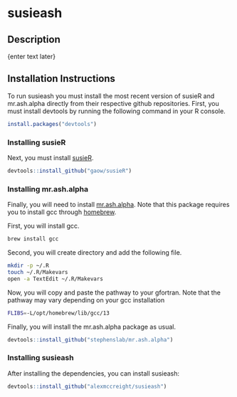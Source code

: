 # susieash

## Description

{enter text later}

## Installation Instructions

To run susieash you must install the most recent version of susieR and mr.ash.alpha directly from their respective github repositories. First, you must install devtools by running the following command in your R console.

```R
install.packages("devtools")
```

### Installing susieR

Next, you must install [susieR](https://github.com/gaow/susieR).

```R
devtools::install_github("gaow/susieR")
```

### Installing mr.ash.alpha

Finally, you will need to install [mr.ash.alpha](https://github.com/stephenslab/mr.ash.alpha). Note that this package requires you to install gcc through [homebrew](https://brew.sh/).

First, you will install gcc.

```bash
brew install gcc
```

Second, you will create directory and add the following file.

```bash
mkdir -p ~/.R
touch ~/.R/Makevars
open -a TextEdit ~/.R/Makevars
```

Now, you will copy and paste the pathway to your gfortran. Note that the pathway may vary depending on your gcc installation

```bash
FLIBS=-L/opt/homebrew/lib/gcc/13
```

Finally, you will install the mr.ash.alpha package as usual.

```R
devtools::install_github("stephenslab/mr.ash.alpha")
```

### Installing susieash

After installing the dependencies, you can install susieash:

```R
devtools::install_github("alexmccreight/susieash")
```








